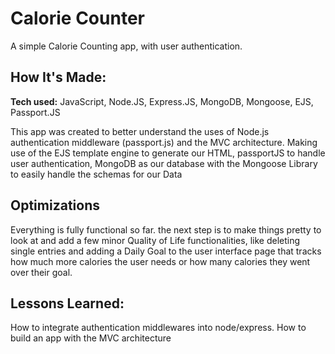 # Calorie Counter

A simple Calorie Counting app, with user authentication.

## How It's Made:

**Tech used:** JavaScript, Node.JS, Express.JS, MongoDB, Mongoose, EJS, Passport.JS

This app was created to better understand the uses of Node.js authentication middleware (passport.js) and the MVC architecture. Making use of the EJS template engine to generate our HTML, passportJS to handle user authentication, MongoDB as our database with the Mongoose Library to easily handle the schemas for our Data

## Optimizations

Everything is fully functional so far. the next step is to make things pretty to look at and add a few minor Quality of Life functionalities, like deleting single entries and adding a Daily Goal to the user interface page that tracks how much more calories the user needs or how many calories they went over their goal.

## Lessons Learned:

How to integrate authentication middlewares into node/express.
How to build an app with the MVC architecture
